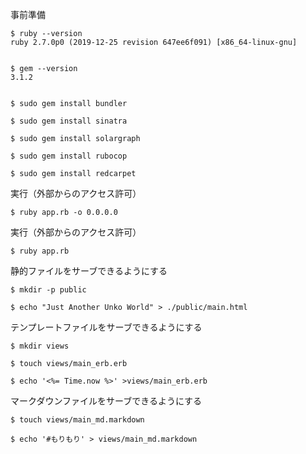 事前準備

```
$ ruby --version
ruby 2.7.0p0 (2019-12-25 revision 647ee6f091) [x86_64-linux-gnu]


$ gem --version
3.1.2


$ sudo gem install bundler

$ sudo gem install sinatra

$ sudo gem install solargraph

$ sudo gem install rubocop

$ sudo gem install redcarpet
```

実行（外部からのアクセス許可）
```
$ ruby app.rb -o 0.0.0.0
```

実行（外部からのアクセス許可）
```
$ ruby app.rb
```

静的ファイルをサーブできるようにする

```
$ mkdir -p public

$ echo "Just Another Unko World" > ./public/main.html
```

テンプレートファイルをサーブできるようにする

```
$ mkdir views

$ touch views/main_erb.erb

$ echo '<%= Time.now %>' >views/main_erb.erb
```

マークダウンファイルをサーブできるようにする

```
$ touch views/main_md.markdown

$ echo '#もりもり' > views/main_md.markdown
```
